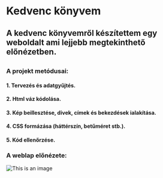 # Kedvenc könyvem
## A kedvenc könyvemről készítettem egy weboldalt ami lejjebb megtekinthető előnézetben.
##
### A projekt metódusai: 
#### 1. Tervezés és adatgyűjtés.
#### 2. Html váz kódolása.
#### 3. Kép beillesztése, divek, címek és bekezdések ialakítása.
#### 4. CSS formázása (háttérszín, betűméret stb.).
#### 5. Kód ellenőrzése.
###
### A weblap előnézete:
![This is an image](https://github.com/PanyikSzabolcs/PanyikSzabolcs.github.io/blob/main/K%C3%B6nyv/konyv.png)
